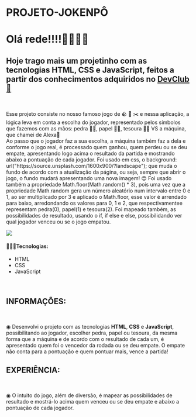 # PROJETO-JOKENPÔ

<h1> Olá rede!!!!🚀🚀🚀🚀 </h1>

<h2>Hoje trago mais um projetinho com as tecnologias HTML, CSS e JavaScript, feitos a partir dos conhecimentos adquiridos no <a href="http://rodolfomori.com.br/devclub">DevClub 🥑 </a></h2>

<br> 
<p> Esse projeto consiste no nosso famoso jogo de 🪨 📄 ✂️ e nessa aplicação, a lógica leva em conta a escolha do jogador, representado pelos símbolos que fazemos com as mãos: pedra 👊🏻, papel ✋🏻, tesoura ✌🏻 VS a máquina, que chamei de Alexa🤭
  <br>
Ao passo que o jogador faz a sua escolha, a máquina também faz a dela e conforme o jogo real, é processado quem ganhou, quem perdeu ou se deu empate, apresentando logo acima o resultado da partida 
  e mostrando abaixo a pontuação de cada jogador.
Foi usado em css, o background: url("https://source.unsplash.com/1600x900/?landscape"); que muda o fundo de acordo com a atualização da página, ou seja, sempre que abrir o jogo, o fundo mudará apresentando uma nova imagem! 😊
Foi usado também a propriedade Math.floor(Math.random() * 3), pois uma vez que a propriedade Math.random gera um número aleatório num intervalo entre 0 e 1, ao ser multiplicado por 3 e aplicado o Math.floor, esse valor é arrendado para baixo, arredondando os valores para 0, 1 e 2, que respectivamentee representam pedra(0), papel(1) e tesoura(2).
Foi mapeado também, as possibilidades de resultado, usando o if, if else e else, possibilidando ver qual jogador venceu ou se o jogo empatou.</p>

<image src="https://github.com/Edivania88Duarte/PROJETO-JOKENP-/blob/main/Assets/JOKENP%C3%94.png">

<h4>👩🏼‍💻Tecnologias:</h4>

- HTML
- CSS
- JavaScript
  
<br>
<h2>INFORMAÇÕES:</h2>
<br>
<p> ◉ Desenvolvi o projeto com as tecnologias <strong>HTML</strong>, <strong>CSS</strong> e <strong>JavaScript</strong>, possibilitando ao jogador, escolher pedra, papel ou tesoura, da mesma forma que a máquina e de acordo com o resultado de cada um, é apresentado quem foi o vencedor da rodada ou se deu empate. O empate não conta para a pontuação e quem pontuar mais, vence a partida!
  <br>
<h2>EXPERIÊNCIA:</h2>
<br> 
<p> ◉ O intuito do jogo, além de diversão, é mapear as possibilidades de resultado e mostrá-lo acima quem venceu ou se deu empate e abaixo a pontuação de cada jogador.  </p>



















































































</h3>
